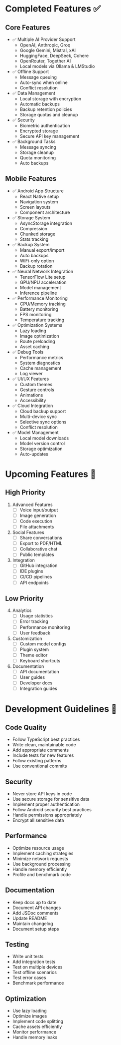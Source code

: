 # Completed Features ✅

## Core Features
- ✅ Multiple AI Provider Support
  - OpenAI, Anthropic, Groq
  - Google Gemini, Mistral, xAI
  - HuggingFace, DeepSeek, Cohere
  - OpenRouter, Together AI
  - Local models via Ollama & LMStudio
- ✅ Offline Support
  - Message queuing
  - Auto-sync when online
  - Conflict resolution
- ✅ Data Management
  - Local storage with encryption
  - Automatic backups
  - Backup retention policies
  - Storage quotas and cleanup
- ✅ Security
  - Biometric authentication
  - Encrypted storage
  - Secure API key management
- ✅ Background Tasks
  - Message syncing
  - Storage cleanup
  - Quota monitoring
  - Auto backups

## Mobile Features
- ✅ Android App Structure
  - React Native setup
  - Navigation system
  - Screen layouts
  - Component architecture
- ✅ Storage System
  - AsyncStorage integration
  - Compression
  - Chunked storage
  - Stats tracking
- ✅ Backup System
  - Manual export/import
  - Auto backups
  - WiFi-only option
  - Backup rotation
- ✅ Neural Network Integration
  - TensorFlow Lite setup
  - GPU/NPU acceleration
  - Model management
  - Inference pipeline
- ✅ Performance Monitoring
  - CPU/Memory tracking
  - Battery monitoring
  - FPS monitoring
  - Temperature tracking
- ✅ Optimization Systems
  - Lazy loading
  - Image optimization
  - Route preloading
  - Asset caching
- ✅ Debug Tools
  - Performance metrics
  - System diagnostics
  - Cache management
  - Log viewer
- ✅ UI/UX Features
  - Custom themes
  - Gesture controls
  - Animations
  - Accessibility
- ✅ Cloud Integration
  - Cloud backup support
  - Multi-device sync
  - Selective sync options
  - Conflict resolution
- ✅ Model Management
  - Local model downloads
  - Model version control
  - Storage optimization
  - Auto-updates

# Upcoming Features 🚀

## High Priority
1. Advanced Features
   - [ ] Voice input/output
   - [ ] Image generation
   - [ ] Code execution
   - [ ] File attachments

2. Social Features
   - [ ] Share conversations
   - [ ] Export to PDF/HTML
   - [ ] Collaborative chat
   - [ ] Public templates

3. Integration
   - [ ] GitHub integration
   - [ ] IDE plugins
   - [ ] CI/CD pipelines
   - [ ] API endpoints

## Low Priority
4. Analytics
   - [ ] Usage statistics
   - [ ] Error tracking
   - [ ] Performance monitoring
   - [ ] User feedback

5. Customization
   - [ ] Custom model configs
   - [ ] Plugin system
   - [ ] Theme editor
   - [ ] Keyboard shortcuts

6. Documentation
   - [ ] API documentation
   - [ ] User guides
   - [ ] Developer docs
   - [ ] Integration guides

# Development Guidelines 📝

## Code Quality
- Follow TypeScript best practices
- Write clean, maintainable code
- Add appropriate comments
- Include tests for new features
- Follow existing patterns
- Use conventional commits

## Security
- Never store API keys in code
- Use secure storage for sensitive data
- Implement proper authentication
- Follow Android security best practices
- Handle permissions appropriately
- Encrypt all sensitive data

## Performance
- Optimize resource usage
- Implement caching strategies
- Minimize network requests
- Use background processing
- Handle memory efficiently
- Profile and benchmark code

## Documentation
- Keep docs up to date
- Document API changes
- Add JSDoc comments
- Update README
- Maintain changelog
- Document setup steps

## Testing
- Write unit tests
- Add integration tests
- Test on multiple devices
- Test offline scenarios
- Test error cases
- Benchmark performance

## Optimization
- Use lazy loading
- Optimize images
- Implement code splitting
- Cache assets efficiently
- Monitor performance
- Handle memory leaks